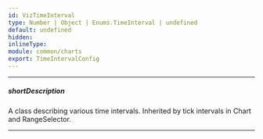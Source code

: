 ```yaml
---
id: VizTimeInterval
type: Number | Object | Enums.TimeInterval | undefined
default: undefined
hidden: 
inlineType: 
module: common/charts
export: TimeIntervalConfig
---
```

---
##### shortDescription
A class describing various time intervals. Inherited by tick intervals in Chart and RangeSelector.

---
